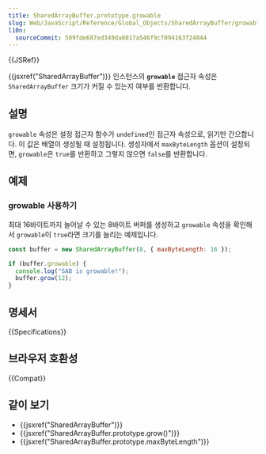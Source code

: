 ```yaml
---
title: SharedArrayBuffer.prototype.growable
slug: Web/JavaScript/Reference/Global_Objects/SharedArrayBuffer/growable
l10n:
  sourceCommit: 509fde687ed349da8017a546f9cf094163f24844
---
```


{{JSRef}}

{{jsxref("SharedArrayBuffer")}} 인스턴스의 **`growable`** 접근자 속성은 `SharedArrayBuffer` 크기가 커질 수 있는지 여부를 반환합니다.

## 설명

`growable` 속성은 설정 접근자 함수가 `undefined`인 접근자 속성으로, 읽기만 간으합니다. 이 값은 배열이 생성될 때 설정됩니다. 생성자에서 `maxByteLength` 옵션이 설정되면, `growable`은 `true`를 반환하고 그렇지 않으면 `false`를 반환합니다.

## 예제

### growable 사용하기

최대 16바이트까지 늘어날 수 있는 8바이트 버퍼를 생성하고 `growable` 속성을 확인해서 `growable`이 `true`라면 크기를 늘리는 예제입니다.

```js
const buffer = new SharedArrayBuffer(8, { maxByteLength: 16 });

if (buffer.growable) {
  console.log("SAB is growable!");
  buffer.grow(12);
}
```

## 명세서

{{Specifications}}

## 브라우저 호환성

{{Compat}}

## 같이 보기

- {{jsxref("SharedArrayBuffer")}}
- {{jsxref("SharedArrayBuffer.prototype.grow()")}}
- {{jsxref("SharedArrayBuffer.prototype.maxByteLength")}}
